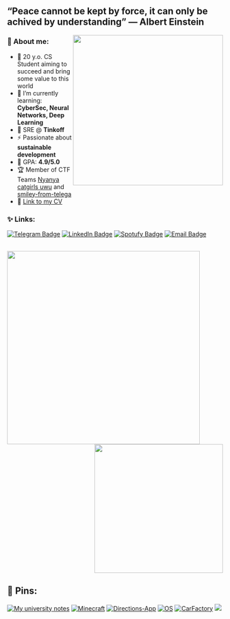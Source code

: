 ## “Peace cannot be kept by force, it can only be achived by understanding” — Albert Einstein
<!-- 
![](https://64.media.tumblr.com/40ec95f3d9bc168390a11c77c23c1306/65caacdb6202bb79-43/s500x750/6420ceb31f1858afbdde56c9b2ee5af8f4a4e130.gifv) -->
<img align="right" width="350" height="=250" src="https://i.pinimg.com/originals/95/75/92/957592dd6b8a80094888a34e61dd0d40.gif">

### 🦕 About me:

- 🦋 20 y.o. CS Student aiming to succeed and bring some value to this world
- 🌱 I’m currently learning: **CyberSec, Neural Networks, Deep Learning**
- 🌻 SRE @ **Tinkoff**
- ⚡️ Passionate about **sustainable development**
- 📒 GPA: **4.9/5.0**
- 🏆 Member of CTF Teams [Nyanya catgirls uwu](https://ctftime.org/team/170324) and [smiley-from-telega](https://ctftime.org/team/193650)
- 🧰 [Link to my CV](https://drive.google.com/file/d/1Pt4qlM-hE8wSqLEOAWaYchxDvr7zQiAf/view?usp=sharing) 

### ✨ Links:

[![Telegram Badge](https://img.shields.io/badge/-Telegram-0088cc?style=for-the-badge&logo=appveyor&logo=Telegram&logoColor=white&color=blue)](https://t.me/dariakhaetskaya)
[![LinkedIn Badge](https://img.shields.io/badge/-Linked%20In-9cf?style=for-the-badge)](https://www.linkedin.com/in/dariakhaetskaya921/)
[![Spotufy Badge](https://img.shields.io/badge/-Spotify-green?style=for-the-badge)](https://open.spotify.com/user/m3m2npug1m6iu93qkd4lqsi5o?si=599efb5c29b84135)
[![Email Badge](https://img.shields.io/badge/-Email-0088cc?style=for-the-badge&logo=appveyor&logo=Gmail&logoColor=white&color=yellow)](mailto:dariakhaetskaya@gmail.com)

<br>

<a href="https://github.com/anuraghazra/github-readme-stats">
  <img align="left" width="450" src="https://github-readme-stats.vercel.app/api?username=dariakhaetskaya&show_icons=true&theme=tokyonight&cache_seconds=1800" />
</a>

<a href="https://github.com/anuraghazra/github-readme-stats">
  <img align="right" width="300" src="https://github-readme-stats.vercel.app/api/top-langs/?username=dariakhaetskaya&show_icons=true&theme=cobalt&layout=compact&cache_seconds=1800" />
</a>

<br clear="all" />
   
## 🌈 Pins:

[![My university notes](https://github-readme-stats.vercel.app/api/pin/?username=dariakhaetskaya&repo=NSU-CS-Helper&theme=gotham&cache_seconds=2000)](https://github.com/dariakhaetskaya/NSU-CS-Helper)
[![Minecraft](https://github-readme-stats.vercel.app/api/pin/?username=dariakhaetskaya&repo=Minecraft-on-Unreal-Engine&theme=gotham&cache_seconds=2000)](https://github.com/dariakhaetskaya/Minecraft-on-Unreal-Engine)
[![Directions-App](https://github-readme-stats.vercel.app/api/pin/?username=dariakhaetskaya&repo=Directions-App&theme=gotham&cache_seconds=2000)](https://github.com/dariakhaetskaya/Directions-App)
[![OS](https://github-readme-stats.vercel.app/api/pin/?username=dariakhaetskaya&repo=OperatingSystems&theme=gotham&cache_seconds=2001)](https://github.com/dariakhaetskaya/OperatingSystems)
[![CarFactory](https://github-readme-stats.vercel.app/api/pin/?username=dariakhaetskaya&repo=HelperBot&theme=gotham&cache_seconds=2000)](https://github.com/dariakhaetskaya/HelperBot)
[![](https://github-readme-stats.vercel.app/api/pin/?username=dariakhaetskaya&repo=Parallel-Programming&theme=gotham&cache_seconds=2000)](https://github.com/dariakhaetskaya/Parallel-Programming)
